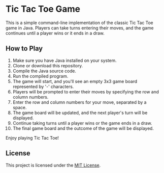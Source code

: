 # Tic Tac Toe Game

This is a simple command-line implementation of the classic Tic Tac Toe game in Java. Players can take turns entering their moves, and the game continues until a player wins or it ends in a draw.

## How to Play

1. Make sure you have Java installed on your system.
2. Clone or download this repository.
3. Compile the Java source code.
4. Run the compiled program.
5. The game will start, and you'll see an empty 3x3 game board represented by '-' characters.
6. Players will be prompted to enter their moves by specifying the row and column numbers.
7. Enter the row and column numbers for your move, separated by a space.
8. The game board will be updated, and the next player's turn will be displayed.
9. Continue taking turns until a player wins or the game ends in a draw.
10. The final game board and the outcome of the game will be displayed.

Enjoy playing Tic Tac Toe!

## License

This project is licensed under the [MIT License](LICENSE).
